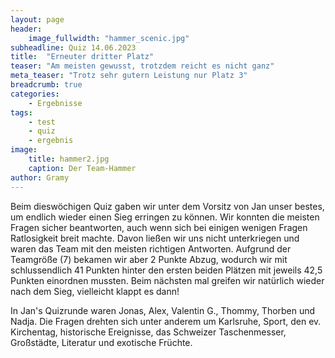 ```yaml
---
layout: page
header:
    image_fullwidth: "hammer_scenic.jpg"
subheadline: Quiz 14.06.2023
title:  "Erneuter dritter Platz"
teaser: "Am meisten gewusst, trotzdem reicht es nicht ganz"
meta_teaser: "Trotz sehr gutern Leistung nur Platz 3"
breadcrumb: true
categories:
    - Ergebnisse
tags:
    - test
    - quiz
    - ergebnis
image:
    title: hammer2.jpg
    caption: Der Team-Hammer
author: Gramy
---
```


Beim dieswöchigen Quiz gaben wir unter dem Vorsitz von Jan unser bestes, um endlich wieder einen Sieg erringen zu können.
Wir konnten die meisten Fragen sicher beantworten, auch wenn sich bei einigen wenigen Fragen Ratlosigkeit breit machte.
Davon ließen wir uns nicht unterkriegen und waren das Team mit den meisten richtigen Antworten.
Aufgrund der Teamgröße (7) bekamen wir aber 2 Punkte Abzug, wodurch wir mit schlussendlich 41 Punkten hinter den ersten beiden Plätzen mit jeweils 42,5 Punkten einordnen mussten.
Beim nächsten mal greifen wir natürlich wieder nach dem Sieg, vielleicht klappt es dann!

In Jan's Quizrunde waren Jonas, Alex, Valentin G., Thommy, Thorben und Nadja.
Die Fragen drehten sich unter anderem um Karlsruhe, Sport, den ev. Kirchentag, historische Ereignisse, das Schweizer Taschenmesser, Großstädte, Literatur und exotische Früchte.

